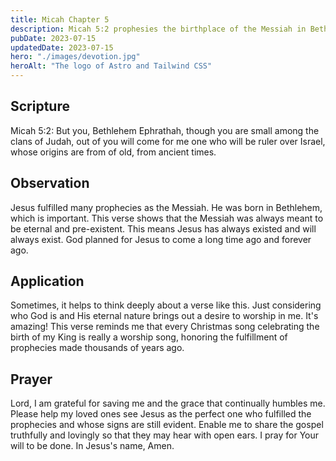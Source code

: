 ```yaml
---
title: Micah Chapter 5
description: Micah 5:2 prophesies the birthplace of the Messiah in Bethlehem Ephrathah.
pubDate: 2023-07-15
updatedDate: 2023-07-15
hero: "./images/devotion.jpg"
heroAlt: "The logo of Astro and Tailwind CSS"
---
```


## Scripture

Micah 5:2: But you, Bethlehem Ephrathah, though you are small among the clans of Judah, out of you will come for me one who will be ruler over Israel, whose origins are from of old, from ancient times.
  

## Observation

Jesus fulfilled many prophecies as the Messiah. He was born in Bethlehem, which is important. This verse shows that the Messiah was always meant to be eternal and pre-existent. This means Jesus has always existed and will always exist. God planned for Jesus to come a long time ago and forever ago.

## Application

Sometimes, it helps to think deeply about a verse like this. Just considering who God is and His eternal nature brings out a desire to worship in me. It's amazing! This verse reminds me that every Christmas song celebrating the birth of my King is really a worship song, honoring the fulfillment of prophecies made thousands of years ago.

## Prayer

Lord, I am grateful for saving me and the grace that continually humbles me. Please help my loved ones see Jesus as the perfect one who fulfilled the prophecies and whose signs are still evident. Enable me to share the gospel truthfully and lovingly so that they may hear with open ears. I pray for Your will to be done. In Jesus's name, Amen.